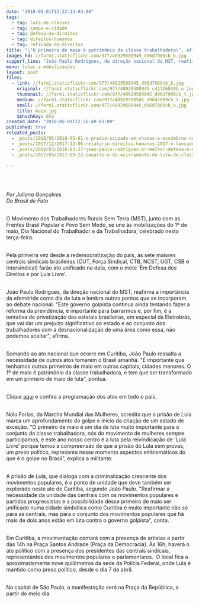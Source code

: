 ```yaml
---
date: "2018-05-01T12:22:13-03:00"
tags:
  - tag: luta-de-classes
  - tag: campo-e-cidade
  - tag: defesa-de-direitos
  - tag: direitos-humanos
  - tag: retirada-de-direitos
title: "\"O primeiro de maio é patrimônio da classe trabalhadora\", afirma João Paulo Rodrigues\n"
images_hd: //farm1.staticflickr.com/977/40929580945_d96d7009cb_b.jpg
support_line: "João Paulo Rodrigues, da direção nacional do MST, reafirma a importância da efeméride como dia de luta e lembra outros pontos que se incorporam ao debate nacional."
menu: lutas e mobilizações
layout: post
files:
  - link: //farm1.staticflickr.com/977/40929580945_d96d7009cb_b.jpg
    original: //farm1.staticflickr.com/977/40929580945_c41726849b_o.jpg
    thumbnail: //farm1.staticflickr.com/977/40929580945_d96d7009cb_t.jpg
    medium: //farm1.staticflickr.com/977/40929580945_d96d7009cb_z.jpg
    small: //farm1.staticflickr.com/977/40929580945_d96d7009cb_n.jpg
    title: maio.jpg
    $$hashKey: 0XG
created_date: "2018-05-01T12:26:48-03:00"
published: true
releated_posts:
  - _posts/2018/05/2018-05-01-o-predio-ocupado-em-chamas-e-escombros-no-dia-do-trabalhador.md
  - _posts/2017/12/2017-12-06-relatorio-direitos-humanos-2017-e-lancado-em-sao-paulo.md
  - _posts/2018/03/2018-03-27-joao-paulo-rodrigues-or-melhor-defesa-e-o-ataque.md
  - _posts/2017/09/2017-09-22-cenario-e-de-acirramento-da-luta-de-classes-diz-dirigente-do-mst-do-parana.md

---
```

<p><br />
&nbsp;</p>

<p><em>Por Juliana Gon&ccedil;alves<br />
Do Brasil de Fato</em><br />
&nbsp;</p>

<p>O Movimento dos Trabalhadores Rurais Sem Terra (MST), junto com as Frentes Brasil Popular e Povo Sem Medo, se une &agrave;s mobiliza&ccedil;&otilde;es do 1&ordm; de maio, Dia Nacional do Trabalhador e da Trabalhadora, celebrado nesta ter&ccedil;a-feira.<br />
&nbsp;</p>

<p>Pela primeira vez desde a redemocratiza&ccedil;&atilde;o do pa&iacute;s, as sete maiores centrais sindicais brasileiras (CUT, For&ccedil;a Sindical, CTB, NCST, UGT, CSB e Intersindical) far&atilde;o ato unificado na data, com o mote &#39;Em Defesa dos Direitos e por Lula Livre&rsquo;.&nbsp;<br />
&nbsp;</p>

<p>Jo&atilde;o Paulo Rodrigues, da dire&ccedil;&atilde;o nacional do MST, reafirma a import&acirc;ncia da efem&eacute;ride como dia de luta e lembra outros pontos que se incorporam ao debate nacional. &quot;Este governo golpista continua ainda tentando fazer a reforma da previd&ecirc;ncia, &eacute; importante para barrarmos e, por fim, &eacute; a tentativa de privatiza&ccedil;&atilde;o das estatais brasileiras, em especial da Eletrobr&aacute;s, que vai dar um preju&iacute;zo significativo ao estado e ao conjunto dos trabalhadores com a desnacionaliza&ccedil;&atilde;o de uma &aacute;rea como essa, n&atilde;o podemos aceitar&quot;, afirma.<br />
&nbsp;</p>

<p>Somando ao ato nacional que ocorre em Curitiba, Jo&atilde;o Paulo ressalta a necessidade de outros atos tomarem o Brasil amanh&atilde;. &quot;&Eacute; importante que tenhamos outros primeiros de maio em outras capitais, cidades menores. O 1&ordm; de maio &eacute; patrim&ocirc;nio da classe trabalhadora, e tem que ser transformado em um primeiro de maio de luta&quot;, pontua.<br />
&nbsp;</p>

<p>Clique <a href="https://www.brasildefato.com.br/2018/04/26/sete-centrais-sindicais-se-unem-em-curitiba-para-mobilizacoes-do-1o-de-maio/">aqui</a> e confira a programa&ccedil;&atilde;o dos atos em todo o pa&iacute;s.<br />
&nbsp;</p>

<p>Nalu Farias, da Marcha Mundial das Mulheres, acredita que a pris&atilde;o de Lula marca um aprofundamento do golpe e in&iacute;cio da cria&ccedil;&atilde;o de um estado de exce&ccedil;&atilde;o. &quot;O primeiro de maio &eacute; um dia de luta muito importante para o conjunto da classe trabalhadora, n&oacute;s do movimento de mulheres sempre participamos, e este ano nosso centro &eacute; a luta pela reivindica&ccedil;&atilde;o de &#39;Lula Livre&#39; porque temos a compreens&atilde;o de que a pris&atilde;o do Lula sem provas, um preso pol&iacute;tico, representa nesse momento aspectos emblem&aacute;ticos do que &eacute; o golpe no Brasil&quot;, explica a militante.<br />
&nbsp;</p>

<p>A pris&atilde;o de Lula, que dialoga com a criminaliza&ccedil;&atilde;o crescente dos movimentos populares, &eacute; o ponto de unidade que deve tamb&eacute;m ser explorado neste ato de Curitiba, segundo Jo&atilde;o Paulo. &quot;Reafirmar a necessidade da unidade das centrais com os movimentos populares e partidos progressistas e a possibilidade desse primeiro de maio ser unificado numa cidade simb&oacute;lica como Curitiba &eacute; muito importante n&atilde;o s&oacute; para as centrais, mas para o conjunto dos movimentos populares que h&aacute; mais de dois anos est&atilde;o em luta contra o governo golpista&quot;, conta.<br />
&nbsp;</p>

<p>Em Curitiba, a movimenta&ccedil;&atilde;o contar&aacute; com a presen&ccedil;a de artistas a partir das 14h na Pra&ccedil;a Santos Andrade (Pra&ccedil;a da Democracia). &Agrave;s 16h, haver&aacute; o ato pol&iacute;tico com a presen&ccedil;a dos presidentes das centrais sindicais, representantes dos movimentos populares e parlamentares.&nbsp; O local fica a aproximadamente nove quil&ocirc;metros da sede da Pol&iacute;cia Federal, onde Lula &eacute; mantido como preso pol&iacute;tico, desde o dia 7 de abril.<br />
&nbsp;</p>

<p>Na capital de S&atilde;o Paulo, a manifesta&ccedil;&atilde;o ser&aacute; na Pra&ccedil;a da Rep&uacute;blica, a partir do meio dia.</p>
